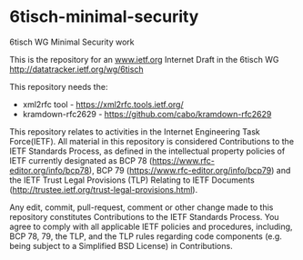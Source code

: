 # 6tisch-minimal-security
6tisch WG Minimal Security work

This is the repository for an www.ietf.org Internet Draft in the
     6tisch WG http://datatracker.ietf.org/wg/6tisch

This repository needs the:
* xml2rfc tool - https://xml2rfc.tools.ietf.org/
* kramdown-rfc2629 - https://github.com/cabo/kramdown-rfc2629


This repository relates to activities in the Internet Engineering Task
Force(IETF). All material in this repository is considered Contributions
to the IETF Standards Process, as defined in the intellectual property
policies of IETF currently designated as BCP 78
(https://www.rfc-editor.org/info/bcp78), BCP 79
(https://www.rfc-editor.org/info/bcp79) and the IETF Trust Legal
Provisions (TLP) Relating to IETF Documents
(http://trustee.ietf.org/trust-legal-provisions.html).

Any edit, commit, pull-request, comment or other change made to this
repository constitutes Contributions to the IETF Standards Process. You
agree to comply with all applicable IETF policies and procedures,
including, BCP 78, 79, the TLP, and the TLP rules regarding code
components (e.g. being subject to a Simplified BSD License) in
Contributions.


